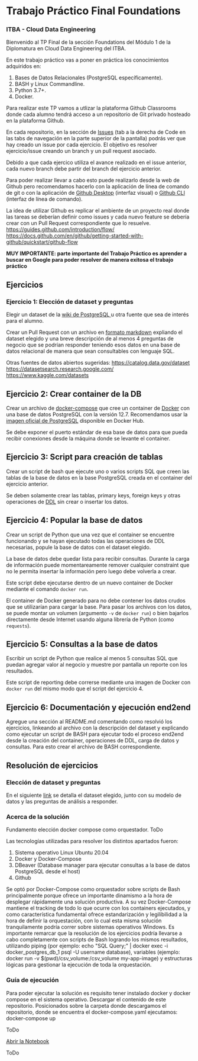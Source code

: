 # Trabajo Práctico Final Foundations
### ITBA - Cloud Data Engineering

Bienvenido al TP Final de la sección Foundations del Módulo 1 de la Diplomatura en Cloud Data Engineering del ITBA.

En este trabajo práctico vas a poner en práctica los conocimientos adquiridos en: 

1. Bases de Datos Relacionales (PostgreSQL específicamente).
2. BASH y Linux Commandline.
3. Python 3.7+.
4. Docker.

Para realizar este TP vamos a utlizar la plataforma Github Classrooms donde cada alumno tendrá acceso a un repositorio de Git privado hosteado en la plataforma Github.

En cada repositorio, en la sección de [Issues](https://guides.github.com/features/issues/) (tab a la derecha de Code en las tabs de navegación en la parte superior de la pantalla) podrás ver que hay creado un issue por cada ejercicio. 
El objetivo es resolver ejercicio/issue creando un branch y un pull request asociado. 

Debido a que cada ejercico utiliza el avance realizado en el issue anterior, cada nuevo branch debe partir del branch del ejercicio anterior.

Para poder realizar llevar a cabo esto puede realizarlo desde la web de Github pero recomendamos hacerlo con la aplicación de línea de comando de git o con la aplicación de [Github Desktop](https://desktop.github.com/) (interfaz visual) o [Github CLI](https://cli.github.com/) (interfaz de línea de comando).

La idea de utilizar Github es replicar el ambiente de un proyecto real donde las tareas se deberían definir como issues y cada nuevo feature se debería crear con un Pull Request correspondiente que lo resuelve. 
https://guides.github.com/introduction/flow/
https://docs.github.com/en/github/getting-started-with-github/quickstart/github-flow

**MUY IMPORTANTE: parte importante del Trabajo Práctico es aprender a buscar en Google para poder resolver de manera exitosa el trabajo práctico**

## Ejercicios

### Ejercicio 1: Elección de dataset y preguntas

Elegir un dataset de la [wiki de PostgreSQL ](https://wiki.postgresql.org/wiki/Sample_Databases) u otra fuente que sea de interés para el alumno.

Crear un Pull Request con un archivo en [formato markdown](https://guides.github.com/features/mastering-markdown/) expliando el dataset elegido y  una breve descripción de al menos 4 preguntas de negocio que se podrían responder teniendo esos datos en una base de datos relacional de manera que sean consultables con lenguaje SQL.


Otras fuentes de datos abiertos sugeridas:
https://catalog.data.gov/dataset
https://datasetsearch.research.google.com/
https://www.kaggle.com/datasets

## Ejercicio 2: Crear container de la DB

Crear un archivo de [docker-compose](https://docs.docker.com/compose/gettingstarted/) que cree un container de [Docker](https://docs.docker.com/get-started/) con una base de datos PostgreSQL con la versión 12.7.
Recomendamos usar la [imagen oficial de PostgreSQL](https://hub.docker.com/_/postgres) disponible en Docker Hub.
 
Se debe exponer el puerto estándar de esa base de datos para que pueda recibir conexiones desde la máquina donde se levante el container.


## Ejercicio 3: Script para creación de tablas

Crear un script de bash que ejecute uno o varios scripts SQL que creen las tablas de la base de datos en la base PostgreSQL creada en el container del ejercicio anterior.

Se deben solamente crear las tablas, primary keys, foreign keys y otras operaciones de [DDL](https://en.wikipedia.org/wiki/Data_definition_language) sin crear o insertar los datos. 

## Ejercicio 4: Popular la base de datos

Crear un script de Python que una vez que el container se encuentre funcionando y se hayan ejecutado todas las operaciones de DDL necesarias, popule la base de datos con el dataset elegido.

La base de datos debe quedar lista para recibir consultas. Durante la carga de información puede momentareamente remover cualquier constraint que no le permita insertar la información pero luego debe volverla a crear.

Este script debe ejecutarse dentro de un nuevo container de Docker mediante el comando `docker run`.

El container de Docker generado para no debe contener los datos crudos que se utilizarían para cargar la base.
Para pasar los archivos con los datos, se puede montar un volumen (argumento `-v` de `docker run`) o bien bajarlos directamente desde Internet usando alguna librería de Python (como `requests`).


## Ejercicio 5: Consultas a la base de datos

Escribir un script de Python que realice al menos 5 consultas SQL que puedan agregar valor al negocio y muestre por pantalla un reporte con los resultados.

Este script de reporting debe correrse mediante una imagen de Docker con `docker run` del mismo modo que el script del ejercicio 4.

## Ejercicio 6: Documentación y ejecución end2end

Agregue una sección al README.md comentando como resolvió los ejercicios, linkeando al archivo con la descripción del dataset y explicando como ejecutar un script de BASH para ejecutar todo el proceso end2end desde la creación del container, operaciones de DDL, carga de datos y consultas. Para esto crear el archivo de BASH correspondiente. 

## Resolución de ejercicios

### Elección de dataset y preguntas
En el siguiente [link](https://github.com/flanfranco/tpf-foundations-flanfranco/blob/main/documentation/dataset_info.md) se detalla el dataset elegido, junto con su modelo de datos y las preguntas de análisis a responder.

### Acerca de la solución

Fundamento elección docker compose como orquestador.
ToDo

Las tecnologías utilizadas para resolver los distintos apartados fueron:

1. Sistema operativo Linux Ubuntu 20.04
2. Docker y Docker-Compose 
3. DBeaver (Database manager para ejecutar consultas a la base de datos PostgreSQL desde el host)
4. Github

Se optó por Docker-Compose como orquestador sobre scripts de Bash principalmente porque ofrece un importante dinamismo a la hora de desplegar rápidamente una solución productiva. A su vez Docker-Compose mantiene el tracking de todo lo que ocurre con los containers ejecutados, y como característica fundamental ofrece estandarización y legilibilidad a la hora de definir la orquestación, con lo cual esta misma solución tranquilamente podría correr sobre sistemas operativos Windows.
Es importante remarcar que la resolución de los ejercicios podría llevarse a cabo completamente con scripts de Bash logrando los mismos resultados, utilizando piping (por ejemplo: echo "SQL Query;" | docker exec -i  docker_postgres_db_1 psql -U username database), variables (ejemplo: docker run -v $(pwd)/csv_volume:/csv_volume my-app-image) y estructuras lógicas para gestionar la ejecución de toda la orquestación.


### Guía de ejecución

Para poder ejecutar la solución es requisito tener instalado docker y docker compose en el sistema operativo.
Descargar el contenido de este repositorio.
Posicionados sobre la carpeta donde descargamos el repositorio, donde se encuentra el docker-compose.yaml ejecutamos:
docker-compose up

ToDo

[Abrir la Notebook](http://127.0.0.1:8888/?token=itba_jupyter_notebook_token) 

ToDo
